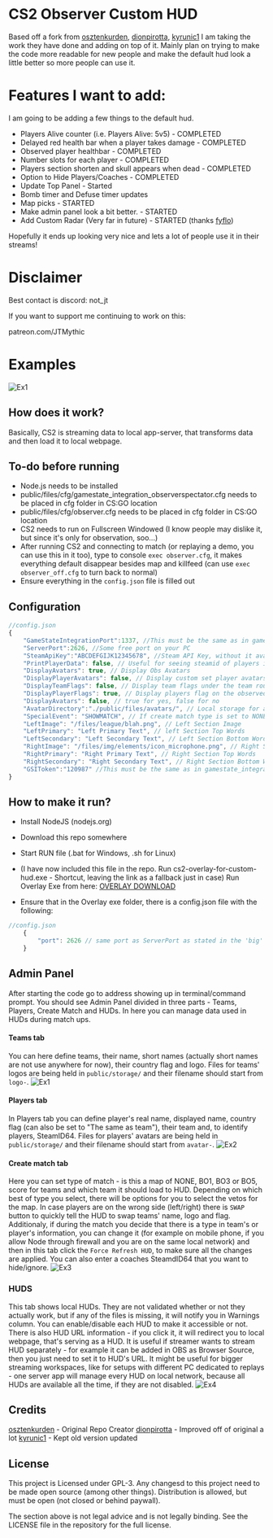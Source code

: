  # CS2 Observer Custom HUD

Based off a fork from [osztenkurden](https://github.com/osztenkurden), [dionpirotta](https://github.com/dionpirotta), [kyrunic1](https://github.com/kyrunic1/)
I am taking the work they have done and adding on top of it. Mainly plan on trying to make the code more readable for new people and make the default hud look a little better so more people can use it.

# Features I want to add:
I am going to be adding a few things to the default hud.

- Players Alive counter (i.e. Players Alive: 5v5) - COMPLETED
- Delayed red health bar when a player takes damage - COMPLETED
- Observed player healthbar - COMPLETED
- Number slots for each player - COMPLETED
- Players section shorten and skull appears when dead - COMPLETED
- Option to Hide Players/Coaches - COMPLETED
- Update Top Panel - Started
- Bomb timer and Defuse timer updates
- Map picks - STARTED
- Make admin panel look a bit better. - STARTED
- Add Custom Radar (Very far in future) - STARTED (thanks [fyflo](https://github.com/fyflo/CS2-CSGO-HUDS-Observer-fyflo))

Hopefully it ends up looking very nice and lets a lot of people use it in their streams!
    

# Disclaimer

Best contact is discord: not_jt

If you want to support me continuing to work on this:

patreon.com/JTMythic

# Examples

![Ex1](https://i.imgur.com/lPfe5ss.png)
## How does it work?

Basically, CS2 is streaming data to local app-server, that transforms data and then load it to local webpage.

## To-do before running

- Node.js needs to be installed
- public/files/cfg/gamestate_integration_observerspectator.cfg needs to be placed in cfg folder in CS:GO location
- public/files/cfg/observer.cfg needs to be placed in cfg folder in CS:GO location
- CS2 needs to run on Fullscreen Windowed (I know people may dislike it, but since it's only for observation, soo...)
- After running CS2 and connecting to match (or replaying a demo, you can use this in it too), type to console `exec observer.cfg`, it makes everything default disappear besides map and killfeed (can use `exec observer_off.cfg` to turn back to normal)
- Ensure everything in the `config.json` file is filled out

## Configuration

```javascript
//config.json
{
    "GameStateIntegrationPort":1337, //This must be the same as in gamestate_integration_observerspectator.cfg,
    "ServerPort":2626, //Some free port on your PC
    "SteamApiKey":"ABCDEFGIJK12345678", //Steam API Key, without it avatars won't work
    "PrintPlayerData": false, // Useful for seeing steamid of players in the game to add to players database
    "DisplayAvatars": true, // Display Obs Avatars
    "DisplayPlayerAvatars": false, // Display custom set player avatars from the players database
    "DisplayTeamFlags": false, // Display team flags under the team rounds score
    "DisplayPlayerFlags": true, // Display players flag on the observed player section
    "DisplayAvatars": false, // true for yes, false for no
    "AvatarDirectory":"./public/files/avatars/", // Local storage for avatars
    "SpecialEvent": "SHOWMATCH", // If create match type is set to NONE, it will use this text - used for something else, just leave alone
    "LeftImage": "/files/league/blah.png", // Left Section Image
    "LeftPrimary": "Left Primary Text", // left Section Top Words
    "LeftSecondary": "Left Secondary Text", // Left Section Bottom Words
    "RightImage": "/files/img/elements/icon_microphone.png", // Right Section Image
    "RightPrimary": "Right Primary Text", // Right Section Top Words
    "RightSecondary": "Right Secondary Text", // Right Section Bottom Words
    "GSIToken":"120987" //This must be the same as in gamestate_integration_observerspectator.cfg
}
```

## How to make it run?

- Install NodeJS (nodejs.org)
- Download this repo somewhere
- Start RUN file (.bat for Windows, .sh for Linux)
  
- (I have now included this file in the repo. Run cs2-overlay-for-custom-hud.exe - Shortcut, leaving the link as a fallback just in case) Run Overlay Exe from here: [OVERLAY DOWNLOAD](https://drive.google.com/file/d/1uByNiYqkzGJ-8JftDrm29XTUM0En375_/view?usp=sharing)
- Ensure that in the Overlay exe folder, there is a config.json file with the following:

```javascript
//config.json
    {
        "port": 2626 // same port as ServerPort as stated in the 'big' config.json file above
    }
```

## Admin Panel

After starting the code go to address showing up in terminal/command prompt. You should see Admin Panel divided in three parts - Teams, Players, Create Match and HUDs. In here you can manage data used in HUDs during match ups.

#### Teams tab

You can here define teams, their name, short names (actually short names are not use anywhere for now), their country flag and logo. Files for teams' logos are being held in `public/storage/` and their filename should start from `logo-`.
![Ex1](https://i.imgur.com/DHQyvAz.png)

#### Players tab

In Players tab you can define player's real name, displayed name, country flag (can also be set to "The same as team"), their team and, to identify players, SteamID64. Files for players' avatars are being held in `public/storage/` and their filename should start from `avatar-`.
![Ex2](https://i.imgur.com/Y2LO8B4.png)

#### Create match tab

Here you can set type of match - is this a map of NONE, BO1, BO3 or BO5, score for teams and which team it should load to HUD. Depending on which best of type you select, there will be options for you to select the vetos for the map. In case players are on the wrong side (left/right) there is `SWAP` button to quickly tell the HUD to swap teams' name, logo and flag.
Additionaly, if during the match you decide that there is a type in team's or player's information, you can change it (for example on mobile phone, if you allow Node through firewall and you are on the same local network) and then in this tab click the `Force Refresh HUD`, to make sure all the changes are applied. You can also enter a coaches SteamdID64 that you want to hide/ignore. 
![Ex3](https://i.imgur.com/iYRvDPT.png)
### HUDS

This tab shows local HUDs. They are not validated whether or not they actually work, but if any of the files is missing, it will notify you in Warnings column.
You can enable/disable each HUD to make it accessible or not. There is also HUD URL information - if you click it, it will redirect you to local webpage, that's serving as a HUD. It is useful if streamer wants to stream HUD separately - for example it can be added in OBS as Browser Source, then you just need to set it to HUD's URL.
It might be useful for bigger streaming workspaces, like for setups with different PC dedicated to replays - one server app will manage every HUD on local network, because all HUDs are available all the time, if they are not disabled.
![Ex4](https://i.imgur.com/qkWCfUj.png)

## Credits

[osztenkurden](https://github.com/osztenkurden) - Original Repo Creator
[dionpirotta](https://github.com/dionpirotta) - Improved off of original a lot
[kyrunic1](https://github.com/kyrunic1) - Kept old version updated

## License

This project is Licensed under GPL-3. Any changesd to this project need to be made open source (among other things). Distribution is allowed, but must be open (not closed or behind paywall).

The section above is not legal advice and is not legally binding. See the LICENSE file in the repository for the full license.
